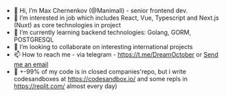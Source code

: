 - 👋 Hi, I’m Max Chernenkov (@Manimall) - senior frontend dev. 
- 👀 I’m interested in job which includes React, Vue, Typescript and Next.js (Nuxt) as core technologies in project
- 🌱 I’m currently learning backend technologies: Golang, GORM, POSTGRESQL
- 💞️ I’m looking to collaborate on interesting international projects
- 📫 How to reach me - via telegram - https://t.me/DreamOctober or [Send me an email](mailto:maks.chernenkovvv@gmail.com)
- 🙈 +-99% of my code is in closed companies'repo, but i write codesandboxes at https://codesandbox.io/ and some repls in https://replit.com/ almost every day) 

<!---
Manimall/Manimall is a ✨ special ✨ repository because its `README.md` (this file) appears on your GitHub profile.
You can click the Preview link to take a look at your changes.
--->
